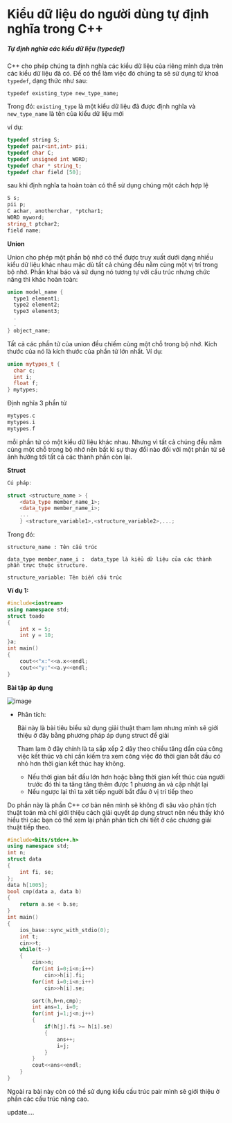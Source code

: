 # Kiểu dữ liệu do người dùng tự định nghĩa trong C++







##### Tự định nghĩa các kiểu dữ liệu (typedef)

C++ cho phép chúng ta định nghĩa các kiểu dữ liệu của riêng mình dựa trên các kiểu dữ liệu đã có. Để có thể làm việc đó chúng ta sẽ sử dụng từ khoá `typedef`, dạng thức như sau:

`typedef existing_type new_type_name;`

Trong đó: `existing_type` là một kiểu dữ liệu đã được định nghĩa và `new_type_name` là tên của kiểu dữ liệu mới



ví dụ:

```c++
typedef string S;
typedef pair<int,int> pii;
typedef char C;
typedef unsigned int WORD;
typedef char * string_t;
typedef char field [50];
```

sau khi định nghĩa ta hoàn toàn có thể sử dụng chúng một cách hợp lệ



```c++
S s;
pii p;
C achar, anotherchar, *ptchar1;
WORD myword;
string_t ptchar2;
field name;
```



**Union**

Union cho phép một phần bộ nhớ có thể được truy xuất dưới dạng nhiều kiểu dữ liệu khác nhau mặc dù tất cả chúng đều nằm cùng một vị trí trong bộ nhớ. Phần khai báo và sử dụng nó tương tự với cấu trúc nhưng chức năng thì khác hoàn toàn:



```c++
union model_name {
  type1 element1;
  type2 element2;
  type3 element3;
  .
  .
} object_name;
```

Tất cả các phần tử của union đều chiếm cùng một chỗ trong bộ nhớ. Kích thước của nó là kích thước của phần tử lớn nhất. Ví dụ:

```c++
union mytypes_t {
  char c;
  int i;
  float f;
} mytypes;
```



Định nghĩa 3 phần tử

```c++
mytypes.c
mytypes.i
mytypes.f
```

mỗi phần tử có một kiểu dữ liệu khác nhau. Nhưng vì tất cả chúng đều nằm cùng một chỗ trong bộ nhớ nên bất kì sự thay đổi nào đối với một phần tử sẽ ảnh hưởng tới tất cả các thành phần còn lại.





**Struct**

```c++
Cú pháp:

struct <structure_name > {
    <data_type member_name_1>;
    <data_type member_name_i>;
    ...
    } <structure_variable1>,<structure_variable2>,...;
```



Trong đó:

 `structure_name : Tên cấu trúc`

`data_type member_name_i :  data_type là kiểu dữ liệu của các thành phần trực thuộc structure. `

`structure_variable: Tên biến cấu trúc`





**Ví dụ 1:**

```c++
#include<iostream>
using namespace std;
struct toado
{
    int x = 5;
    int y = 10;
}a;
int main()
{
    cout<<"x:"<<a.x<<endl;
    cout<<"y:"<<a.y<<endl;
}

```





**Bài tập áp dụng**



![image](https://user-images.githubusercontent.com/42260182/129468709-f43403df-3c00-438b-9c83-dcdebee1685a.png)





+ Phân tích: 

   Bài này là bài tiêu biểu sử dụng giải thuật tham lam nhưng mình sẽ giới thiệu ở đây bằng phương pháp áp dụng struct để giải

  Tham lam ở đây chính là ta sắp xếp 2 dãy theo chiều tăng dần của công việc kết thúc và chỉ cần kiếm tra xem công việc đó thời gian bắt đầu có nhỏ hơn thời gian kết thúc hay không.

  + Nếu thời gian bắt đầu lớn hơn hoặc bằng thời gian kết thúc của người trước đó thì ta tăng tăng thêm được 1 phương án và cập nhật lại
  + Nếu ngược lại thì ta xét tiếp người bắt đầu ở vị trí tiếp theo





Do phần này là phần C++ cơ bản nên mình sẽ không đi sâu vào phân tích thuật toán mà chỉ giới thiệu cách giải quyết áp dụng struct nên nếu thấy khó hiểu thì các bạn có thể xem lại phần phân tích chi tiết ở các chương giải thuật tiếp theo.



```c++
#include<bits/stdc++.h>
using namespace std;
int n;
struct data
{
    int fi, se;
};
data h[1005];
bool cmp(data a, data b)
{
    return a.se < b.se;
}
int main()
{
    ios_base::sync_with_stdio(0);
    int t;
    cin>>t;
    while(t--)
    {
        cin>>n;
        for(int i=0;i<n;i++)
            cin>>h[i].fi;
        for(int i=0;i<n;i++)
            cin>>h[i].se;

        sort(h,h+n,cmp);
        int ans=1, i=0;
        for(int j=1;j<n;j++)
        {
            if(h[j].fi >= h[i].se)
            {
                ans++;
                i=j;
            }
        }
        cout<<ans<<endl;
    }
}
```



Ngoài ra bài này còn có thể sử dụng kiểu cấu trúc pair mình sẽ giới thiệu ở phần các cấu trúc nâng cao.





update....
